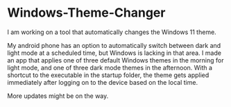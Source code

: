 # Windows-Theme-Changer
I am working on a tool that automatically changes the Windows 11 theme.

My android phone has an option to automatically switch between dark and light mode at a scheduled time, but Windows is lacking in that area. 
I made an app that applies one of three default Windows themes in the morning for light mode, and one of three dark mode themes in the afternoon. With a shortcut to the executable in the startup folder, the theme gets applied immediately after logging on to the device based on the local time.

More updates might be on the way.
